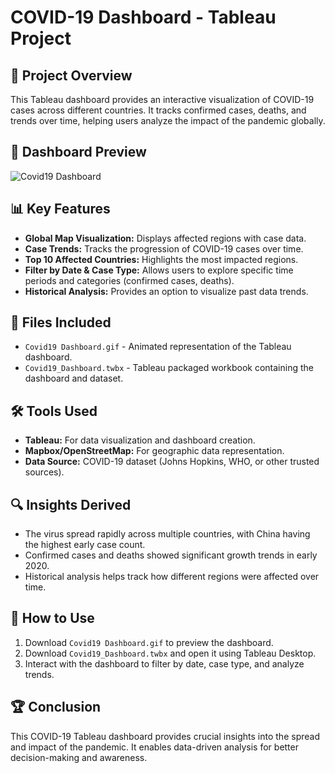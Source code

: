 # COVID-19 Dashboard - Tableau Project

## 📌 Project Overview
This Tableau dashboard provides an interactive visualization of COVID-19 cases across different countries. It tracks confirmed cases, deaths, and trends over time, helping users analyze the impact of the pandemic globally.

## 📸 Dashboard Preview
![Covid19 Dashboard](https://github.com/user-attachments/assets/006c4ebc-ca3b-4318-9d2b-6ff516645c44)


## 📊 Key Features
- **Global Map Visualization:** Displays affected regions with case data.
- **Case Trends:** Tracks the progression of COVID-19 cases over time.
- **Top 10 Affected Countries:** Highlights the most impacted regions.
- **Filter by Date & Case Type:** Allows users to explore specific time periods and categories (confirmed cases, deaths).
- **Historical Analysis:** Provides an option to visualize past data trends.

## 📂 Files Included
- `Covid19 Dashboard.gif` - Animated representation of the Tableau dashboard.
- `Covid19_Dashboard.twbx` - Tableau packaged workbook containing the dashboard and dataset.

## 🛠️ Tools Used
- **Tableau:** For data visualization and dashboard creation.
- **Mapbox/OpenStreetMap:** For geographic data representation.
- **Data Source:** COVID-19 dataset (Johns Hopkins, WHO, or other trusted sources).

## 🔍 Insights Derived
- The virus spread rapidly across multiple countries, with China having the highest early case count.
- Confirmed cases and deaths showed significant growth trends in early 2020.
- Historical analysis helps track how different regions were affected over time.

## 🚀 How to Use
1. Download `Covid19 Dashboard.gif` to preview the dashboard.
2. Download `Covid19_Dashboard.twbx` and open it using Tableau Desktop.
3. Interact with the dashboard to filter by date, case type, and analyze trends.

## 🏆 Conclusion
This COVID-19 Tableau dashboard provides crucial insights into the spread and impact of the pandemic. It enables data-driven analysis for better decision-making and awareness.


